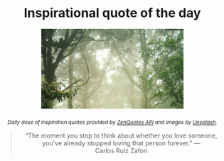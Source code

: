 
<div align="center">

# Inspirational quote of the day

<img src="./data/photo.jpeg" alt="Beautiful nature photo" width="320" height="180">

<sub><i>Daily dose of inspiration quotes provided by [ZenQuotes API](https://zenquotes.io/) and images by [Unsplash](https://unsplash.com/).</i></sub>


<blockquote>&ldquo;The moment you stop to think about whether you love someone, you've already stopped loving that person forever.&rdquo; &mdash; <footer>Carlos Ruiz Zafon</footer></blockquote>

</div>
